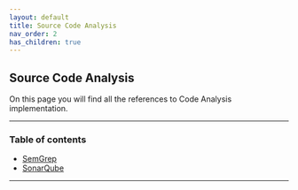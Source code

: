 ```yaml
---
layout: default
title: Source Code Analysis
nav_order: 2
has_children: true
---
```


## Source Code Analysis

On this page you will find all the references to Code Analysis implementation.

---

### Table of contents

- [SemGrep](SemGrep.md)
- [SonarQube](SonarQube.md)


---

